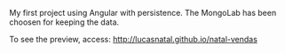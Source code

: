 My first project using Angular with persistence.
The MongoLab has been choosen for keeping the data.

To see the preview, access: http://lucasnatal.github.io/natal-vendas
